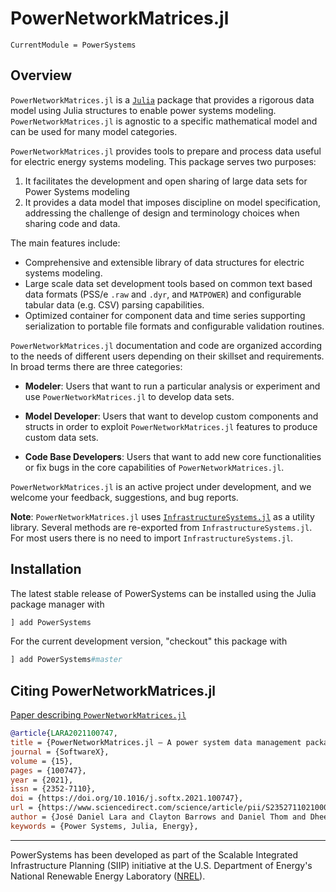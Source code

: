 # PowerNetworkMatrices.jl

```@meta
CurrentModule = PowerSystems
```

## Overview

`PowerNetworkMatrices.jl` is a [`Julia`](http://www.julialang.org) package that provides a rigorous
data model using Julia structures to enable power systems modeling. `PowerNetworkMatrices.jl` is
agnostic to a specific mathematical model and can be used for many model categories.

`PowerNetworkMatrices.jl` provides tools to prepare and process data useful
for electric energy systems modeling. This package serves two purposes:

1. It facilitates the development and open sharing of large data sets for Power Systems modeling
2. It provides a data model that imposes discipline on model specification, addressing the challenge of design and terminology choices when sharing code and data.

The main features include:

- Comprehensive and extensible library of data structures for electric systems modeling.
- Large scale data set development tools based on common text based data formats
  (PSS/e `.raw` and `.dyr`, and `MATPOWER`) and configurable tabular data (e.g. CSV)
  parsing capabilities.
- Optimized container for component data and time series supporting serialization to
  portable file formats and configurable validation routines.

`PowerNetworkMatrices.jl` documentation and code are organized according to the needs of different
users depending on their skillset and requirements. In broad terms there are three categories:

- **Modeler**: Users that want to run a particular analysis or experiment and use `PowerNetworkMatrices.jl` to develop data sets.

- **Model Developer**: Users that want to develop custom components and structs in order to exploit `PowerNetworkMatrices.jl` features to produce custom data sets.

- **Code Base Developers**: Users that want to add new core functionalities or fix bugs in the core capabilities of `PowerNetworkMatrices.jl`.

`PowerNetworkMatrices.jl` is an active project under development, and we welcome your feedback,
suggestions, and bug reports.

**Note**: `PowerNetworkMatrices.jl` uses [`InfrastructureSystems.jl`](https://github.com/NREL-SIIP/InfrastructureSystems.jl)
as a utility library. Several methods are re-exported from `InfrastructureSystems.jl`.
For most users there is no need to import `InfrastructureSystems.jl`.

## Installation

The latest stable release of PowerSystems can be installed using the Julia package manager with

```julia
] add PowerSystems
```

For the current development version, "checkout" this package with

```julia
] add PowerSystems#master
```

## Citing PowerNetworkMatrices.jl

[Paper describing `PowerNetworkMatrices.jl`](https://www.sciencedirect.com/science/article/pii/S2352711021000765)

```bibtex
@article{LARA2021100747,
title = {PowerNetworkMatrices.jl — A power system data management package for large scale modeling},
journal = {SoftwareX},
volume = {15},
pages = {100747},
year = {2021},
issn = {2352-7110},
doi = {https://doi.org/10.1016/j.softx.2021.100747},
url = {https://www.sciencedirect.com/science/article/pii/S2352711021000765},
author = {José Daniel Lara and Clayton Barrows and Daniel Thom and Dheepak Krishnamurthy and Duncan Callaway},
keywords = {Power Systems, Julia, Energy},
```

------------
PowerSystems has been developed as part of the Scalable Integrated Infrastructure Planning
(SIIP) initiative at the U.S. Department of Energy's National Renewable Energy
Laboratory ([NREL](https://www.nrel.gov/)).
